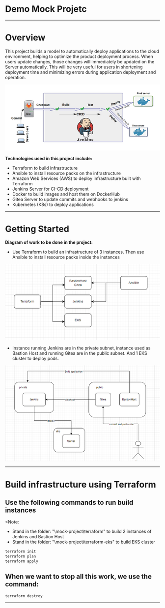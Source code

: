 # Demo Mock Projetc
----
# Overview
This project builds a model to automatically deploy applications to the cloud environment, helping to optimize the product deployment process. When users update changes, those changes will immediately be updated on the Server automatically. This will be very useful for users in shortening deployment time and minimizing errors during application deployment and operation.

![This is an alt text.](/Images/overview-project.jpg "This is a sample image.")

**Technologies used in this project include:**
* Terraform to build infrastructure
* Ansible to install resource packs on the infrastructure
* Amazon Web Services (AWS) to deploy infrastructure built with Terraform
* Jenkins Server for CI-CD deployment
* Docker to build images and host them on DockerHub
* Gitea Server to update commits and webhooks to jenkins
* Kubernetes (K8s) to deploy applications
-----
# Getting Started
**Diagram of work to be done in the project:**
* Use Terraform to build an infrastructure of 3 instances. Then use Ansible to install resource packs inside the instances

![This is an alt text.](/Images/Ansible_Terraform.png "This is a sample image.")

* Instance running Jenkins are in the private subnet, instance used as Bastion Host and running Gitea are in the public subnet. And 1 EKS cluster to deploy pods.

![This is an alt text.](/Images/Instances.png "This is a sample image.")

-----
# Build infrastructure using Terraform
## Use the following commands to run build instances
<Note:
- Stand in the folder: "\mock-project\terraform" to build 2 instances of Jenkins and Bastion Host
- Stand in the folder: "\mock-project\terraform-eks" to build EKS cluster
>
```
terraform init
terraform plan
terraform apply
```

## When we want to stop all this work, we use the command:

```
terraform destroy
```

-----
# 










